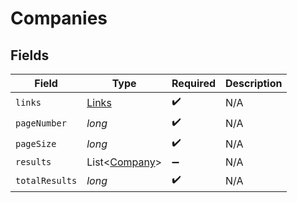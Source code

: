 # Companies


## Fields

| Field                                           | Type                                            | Required                                        | Description                                     |
| ----------------------------------------------- | ----------------------------------------------- | ----------------------------------------------- | ----------------------------------------------- |
| `links`                                         | [Links](../../models/shared/Links.md)           | :heavy_check_mark:                              | N/A                                             |
| `pageNumber`                                    | *long*                                          | :heavy_check_mark:                              | N/A                                             |
| `pageSize`                                      | *long*                                          | :heavy_check_mark:                              | N/A                                             |
| `results`                                       | List<[Company](../../models/shared/Company.md)> | :heavy_minus_sign:                              | N/A                                             |
| `totalResults`                                  | *long*                                          | :heavy_check_mark:                              | N/A                                             |